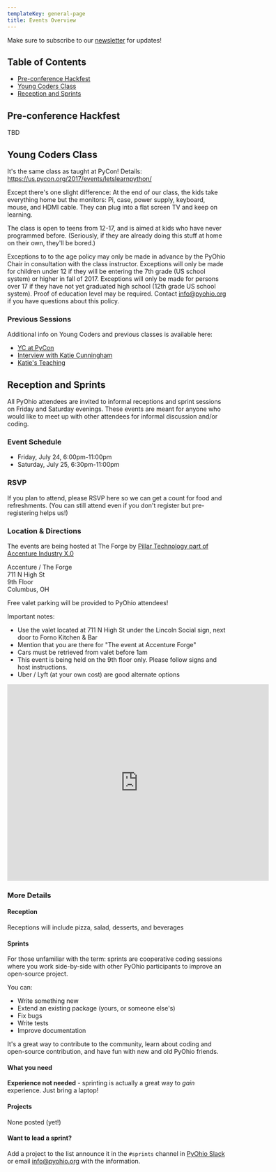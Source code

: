 ```yaml
---
templateKey: general-page
title: Events Overview
---
```


Make sure to subscribe to our [newsletter](#) for updates!

## Table of Contents

- [Pre-conference Hackfest](#pre-conference-hackfest)
- [Young Coders Class](#young-coders-class)
- [Reception and Sprints](#reception-and-sprints)

## Pre-conference Hackfest

TBD

## Young Coders Class

It's the same class as taught at PyCon! Details: https://us.pycon.org/2017/events/letslearnpython/

Except there's one slight difference: At the end of our class, the kids take everything home but the monitors: Pi, case, power supply, keyboard, mouse, and HDMI cable. They can plug into a flat screen TV and keep on learning.

The class is open to teens from 12-17, and is aimed at kids who have never programmed before. (Seriously, if they are already doing this stuff at home on their own, they'll be bored.)

Exceptions to to the age policy may only be made in advance by the PyOhio Chair in consultation with the class instructor. Exceptions will only be made for children under 12 if they will be entering the 7th grade (US school system) or higher in fall of 2017. Exceptions will only be made for persons over 17 if they have not yet graduated high school (12th grade US school system). Proof of education level may be required. Contact [info@pyohio.org](mailto:info@pyohio.org) if you have questions about this policy.

### Previous Sessions

Additional info on Young Coders and previous classes is available here:

- [YC at PyCon](http://pycon.blogspot.com/2013/03/how-kids-stole-show-young-coders.html)
- [Interview with Katie Cunningham](http://blog.trinket.io/young-coders-tutorial/)
- [Katie's Teaching](http://therealkatie.net/teaching/)

## Reception and Sprints

All PyOhio attendees are invited to informal receptions and sprint sessions on Friday and Saturday evenings.
These events are meant for anyone who would like to meet up with other attendees for informal discussion and/or coding.

### Event Schedule

- Friday, July 24, 6:00pm-11:00pm
- Saturday, July 25, 6:30pm-11:00pm

### RSVP

If you plan to attend, please RSVP here so we can get a count for food and refreshments. (You can still attend even if you don't register but pre-registering helps us!)

<!-- RSVP link -->

### Location & Directions

The events are being hosted at The Forge by [Pillar Technology part of Accenture Industry X.0](https://pillartechnology.com/forge)

Accenture / The Forge  
711 N High St  
9th Floor  
Columbus, OH

Free valet parking will be provided to PyOhio attendees!

Important notes:

- Use the valet located at 711 N High St under the Lincoln Social sign, next door to Forno Kitchen & Bar
- Mention that you are there for "The event at Accenture Forge"
- Cars must be retrieved from valet before 1am
- This event is being held on the 9th floor only. Please follow signs and host instructions.
- Uber / Lyft (at your own cost) are good alternate options

<iframe src="https://www.google.com/maps/embed?pb=!1m18!1m12!1m3!1d764.3796323934811!2d-83.00388350941188!3d39.97682228828696!2m3!1f0!2f0!3f0!3m2!1i1024!2i768!4f13.1!3m3!1m2!1s0x88234f6a744fc7b9%3A0xd0c230a717d372f2!2sPillar+part+of+Accenture+Industry+X.0!5e0!3m2!1sen!2sus!4v1563904981454!5m2!1sen!2sus" width="600" height="450" frameborder="0" style="border:0" allowfullscreen></iframe>

### More Details

#### Reception

Receptions will include pizza, salad, desserts, and beverages

#### Sprints

For those unfamiliar with the term: sprints are cooperative coding sessions where you work side-by-side with other PyOhio participants to improve an open-source project.

You can:

- Write something new
- Extend an existing package (yours, or someone else's)
- Fix bugs
- Write tests
- Improve documentation

It's a great way to contribute to the community, learn about coding and open-source contribution, and have fun with new and old PyOhio friends.

#### What you need

**Experience not needed** - sprinting is actually a great way to _gain_ experience. Just bring a laptop!

#### Projects

None posted (yet!)

#### Want to lead a sprint?

Add a project to the list announce it in the `#sprints` channel in [PyOhio Slack](https://slack.pyohio.org) or email [info@pyohio.org](mailto:info@pyohio.org) with the information.

<!-- Uncomment the below when we're actually close to the real event -->
<!-- - [Schedule for Friday, July 24](#friday-july-24-2020)
- [Schedule for Saturday, July 25](#saturday-july-25-2020)
- [Schedule for Sunday, July 26](#sunday-july-26-2020)

## Friday, July 24, 2020

### Sprints & Reception

**6:00pm-11:00pm** Join us for sprints and an attendee reception. No experience
necessary and coding is completely optional. [Details](#)

## Saturday, July 25, 2019

### Registration

**8:00am** Registration and sign-in opens. Registration desk is on the 3rd floor outside the Round Room. [Directions](#)

### Welcome & Keynote

**9:00am** Welcome and Saturday keynote

### Talks & Tutorials

**10:30am-5:00pm** Talks & Tutorials. [Full schedule](/events/schedule)

### Lunch

**12:30pm-2:00pm** Find lunch on your own. There are many options within
walking distance of the venue.

### Lightning Talks

**5:15pm-6:15pm** Lightning talks. 5-minute talks on topics of interest to the
PyOhio community. Sign up for a slot on the board near registration.

### Sprints & Receptions

**6:30pm-11:00pm** Join us for sprints and an attendee reception. No experience
necessary and coding is completely optional. [Details](#)

## Sunday, July 26, 2019

**Tip:** There's no lunch break on Sunday so grab a bite to eat before we get
started! We will have light refreshments at the break.

### Registration

**11:00am** Registration and sign-in opens. Registration desk is on the 3rd floor outside the Round Room. [Directions](#)

### Welcome & Keynote

**11:30am** Welcome back and Sunday keynote

### Talks & Tutorials

**12:45pm-4:45pm** Talks & Tutorials. [Full schedule](/events/schedule)

### Open Spaces

**12:45pm-4:45pm** Open Space sessions are for discussing topics of interest
to the PyOhio community. Sign up for a spot outside the rooms.

### Lightning Talks

**5:00pm-6:00pm** Lightning talks. 5-minute talks on topics of interest to the
PyOhio community. Sign up for a slot on the board near registration. -->
